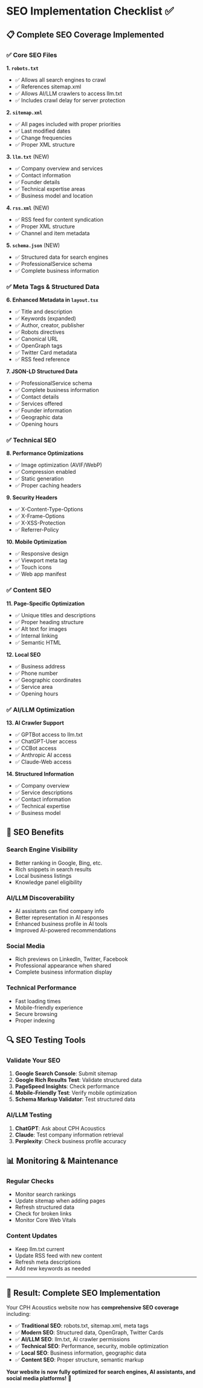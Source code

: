 # SEO Implementation Checklist ✅

## 📋 **Complete SEO Coverage Implemented**

### ✅ **Core SEO Files**

**1. `robots.txt`**
- ✅ Allows all search engines to crawl
- ✅ References sitemap.xml
- ✅ Allows AI/LLM crawlers to access llm.txt
- ✅ Includes crawl delay for server protection

**2. `sitemap.xml`**
- ✅ All pages included with proper priorities
- ✅ Last modified dates
- ✅ Change frequencies
- ✅ Proper XML structure

**3. `llm.txt`** (NEW)
- ✅ Company overview and services
- ✅ Contact information
- ✅ Founder details
- ✅ Technical expertise areas
- ✅ Business model and location

**4. `rss.xml`** (NEW)
- ✅ RSS feed for content syndication
- ✅ Proper XML structure
- ✅ Channel and item metadata

**5. `schema.json`** (NEW)
- ✅ Structured data for search engines
- ✅ ProfessionalService schema
- ✅ Complete business information

### ✅ **Meta Tags & Structured Data**

**6. Enhanced Metadata in `layout.tsx`**
- ✅ Title and description
- ✅ Keywords (expanded)
- ✅ Author, creator, publisher
- ✅ Robots directives
- ✅ Canonical URL
- ✅ OpenGraph tags
- ✅ Twitter Card metadata
- ✅ RSS feed reference

**7. JSON-LD Structured Data**
- ✅ ProfessionalService schema
- ✅ Complete business information
- ✅ Contact details
- ✅ Services offered
- ✅ Founder information
- ✅ Geographic data
- ✅ Opening hours

### ✅ **Technical SEO**

**8. Performance Optimizations**
- ✅ Image optimization (AVIF/WebP)
- ✅ Compression enabled
- ✅ Static generation
- ✅ Proper caching headers

**9. Security Headers**
- ✅ X-Content-Type-Options
- ✅ X-Frame-Options
- ✅ X-XSS-Protection
- ✅ Referrer-Policy

**10. Mobile Optimization**
- ✅ Responsive design
- ✅ Viewport meta tag
- ✅ Touch icons
- ✅ Web app manifest

### ✅ **Content SEO**

**11. Page-Specific Optimization**
- ✅ Unique titles and descriptions
- ✅ Proper heading structure
- ✅ Alt text for images
- ✅ Internal linking
- ✅ Semantic HTML

**12. Local SEO**
- ✅ Business address
- ✅ Phone number
- ✅ Geographic coordinates
- ✅ Service area
- ✅ Opening hours

### ✅ **AI/LLM Optimization**

**13. AI Crawler Support**
- ✅ GPTBot access to llm.txt
- ✅ ChatGPT-User access
- ✅ CCBot access
- ✅ Anthropic AI access
- ✅ Claude-Web access

**14. Structured Information**
- ✅ Company overview
- ✅ Service descriptions
- ✅ Contact information
- ✅ Technical expertise
- ✅ Business model

## 🎯 **SEO Benefits**

### **Search Engine Visibility**
- Better ranking in Google, Bing, etc.
- Rich snippets in search results
- Local business listings
- Knowledge panel eligibility

### **AI/LLM Discoverability**
- AI assistants can find company info
- Better representation in AI responses
- Enhanced business profile in AI tools
- Improved AI-powered recommendations

### **Social Media**
- Rich previews on LinkedIn, Twitter, Facebook
- Professional appearance when shared
- Complete business information display

### **Technical Performance**
- Fast loading times
- Mobile-friendly experience
- Secure browsing
- Proper indexing

## 🔍 **SEO Testing Tools**

### **Validate Your SEO**
1. **Google Search Console**: Submit sitemap
2. **Google Rich Results Test**: Validate structured data
3. **PageSpeed Insights**: Check performance
4. **Mobile-Friendly Test**: Verify mobile optimization
5. **Schema Markup Validator**: Test structured data

### **AI/LLM Testing**
1. **ChatGPT**: Ask about CPH Acoustics
2. **Claude**: Test company information retrieval
3. **Perplexity**: Check business profile accuracy

## 📊 **Monitoring & Maintenance**

### **Regular Checks**
- Monitor search rankings
- Update sitemap when adding pages
- Refresh structured data
- Check for broken links
- Monitor Core Web Vitals

### **Content Updates**
- Keep llm.txt current
- Update RSS feed with new content
- Refresh meta descriptions
- Add new keywords as needed

---

## 🎉 **Result: Complete SEO Implementation**

Your CPH Acoustics website now has **comprehensive SEO coverage** including:

- ✅ **Traditional SEO**: robots.txt, sitemap.xml, meta tags
- ✅ **Modern SEO**: Structured data, OpenGraph, Twitter Cards
- ✅ **AI/LLM SEO**: llm.txt, AI crawler permissions
- ✅ **Technical SEO**: Performance, security, mobile optimization
- ✅ **Local SEO**: Business information, geographic data
- ✅ **Content SEO**: Proper structure, semantic markup

**Your website is now fully optimized for search engines, AI assistants, and social media platforms!** 🚀
